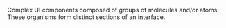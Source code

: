 Сomplex UI components composed of groups of molecules and/or atoms. These organisms form distinct sections of an interface.

